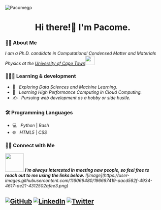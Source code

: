 <p align="left">
  <img src="https://komarev.com/ghpvc/?username=Pacomegp" alt="Pacomegp"/> 
</p> 

<h1 align="center"> Hi there!👋 I'm Pacome. </h1>

<h3> 👨🏻 About Me </h3>

<p><em>I am a Ph.D. candidate in Computational Condensed Matter and Materials Physics at the <a href="https://www.uct.ac.za/">University of Cape Town</a><img src="https://media.giphy.com/media/fYSnHlufseco8Fh93Z/giphy.gif" width="30"></em>

<h3> 👨🏻‍💻 Learning & development </h3>

- 🤔 &nbsp; <em>Exploring Data Sciences and Machine Learning.</em>
- 🌱 &nbsp; <em>Learning High Performance Computing in Cloud Computing.</em>
- ✍️ &nbsp; <em>Pursuing web development as a hobby or side hustle.</em>

<h3> 🛠 Programming Languages </h3>

- 💻 &nbsp; <em>Python</em> | <em>Bash</em>
- 🌐 &nbsp; <em>HTML5</em> | <em>CSS</em>

<h3> 🤝🏻 Connect with Me </h3>
<img src="https://media.giphy.com/media/LnQjpWaON8nhr21vNW/giphy.gif" width="60"> <em><b>I'm always interested in meeting new people, so feel free to reach out to me using the links below.</b> ![image](https://user-images.githubusercontent.com/116069480/196667419-aacd562f-4934-4617-ae21-4312502afee3.png)</em>

<h2>
<p align="left">
<a href="https://github.com/Pacomegp/" target="_blank"><img alt="GitHub" src="https://img.shields.io/badge/GitHub-Pacomehub-blue?style=flat&logo=github"></a>
<a href="https://www.linkedin.com/in/pacome-nguimeya/" target="_blank"><img alt="LinkedIn" src="https://img.shields.io/badge/LinkedIn-Pacome Nguimeya-blue?style=flat&logo=linkedin"></a>
<a href="https://twitter.com/pacomenguimeya" target="_blank"><img alt="Twitter" src="https://img.shields.io/badge/Twitter-@pacomenguimeya-blue?style=flat&logo=twitter"></a>
</p>
<h2/>
